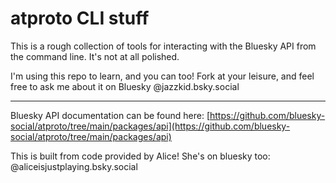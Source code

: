 # atproto CLI stuff

This is a rough collection of tools for interacting with the Bluesky API from the command line. It's not at all polished.

I'm using this repo to learn, and you can too!
Fork at your leisure, and feel free to ask me about it on Bluesky @jazzkid.bsky.social

---

Bluesky API documentation can be found here: [https://github.com/bluesky-social/atproto/tree/main/packages/api](https://github.com/bluesky-social/atproto/tree/main/packages/api)

This is built from code provided by Alice! She's on bluesky too: @aliceisjustplaying.bsky.social
